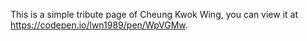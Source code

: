 This is a simple tribute page of Cheung Kwok Wing, you can view it at https://codepen.io/lwn1989/pen/WpVGMw.

